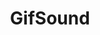 ---
title: GifSound
crosslinks:
- youtubefactsbot
- MassdropBot
- gaming
- gifs
- Roboragi
- animegifsound
- funny
- Overwatch
- Cinemagraphs
- GamePhysics
- unexpectedsabaton
- botwatch
- KerbalSpaceProgram
- battlefield_one
- woahdude
- titanfall
- oddlysatisfying
- aww
- RocketLeague
- WTF
---